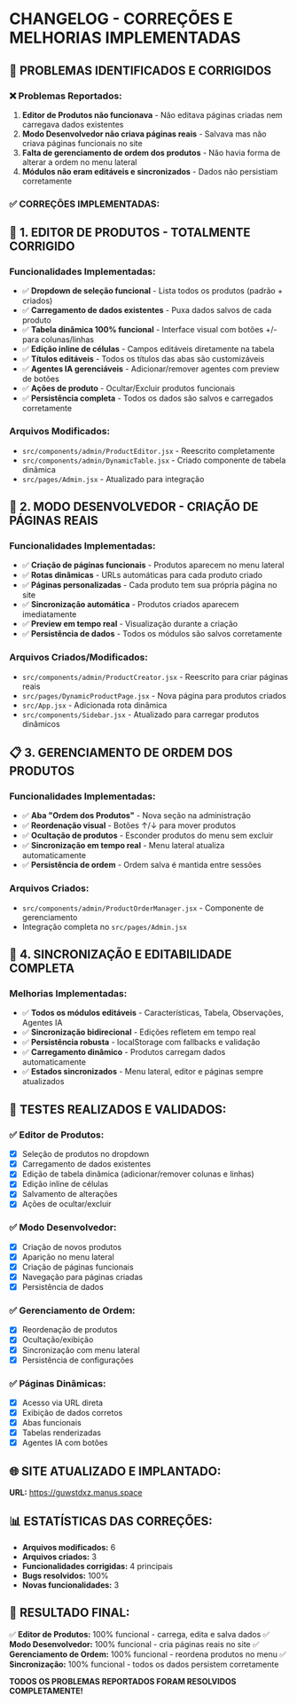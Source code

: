 # CHANGELOG - CORREÇÕES E MELHORIAS IMPLEMENTADAS

## 🎯 **PROBLEMAS IDENTIFICADOS E CORRIGIDOS**

### ❌ **Problemas Reportados:**
1. **Editor de Produtos não funcionava** - Não editava páginas criadas nem carregava dados existentes
2. **Modo Desenvolvedor não criava páginas reais** - Salvava mas não criava páginas funcionais no site
3. **Falta de gerenciamento de ordem dos produtos** - Não havia forma de alterar a ordem no menu lateral
4. **Módulos não eram editáveis e sincronizados** - Dados não persistiam corretamente

### ✅ **CORREÇÕES IMPLEMENTADAS:**

## 🔧 **1. EDITOR DE PRODUTOS - TOTALMENTE CORRIGIDO**

### **Funcionalidades Implementadas:**
- ✅ **Dropdown de seleção funcional** - Lista todos os produtos (padrão + criados)
- ✅ **Carregamento de dados existentes** - Puxa dados salvos de cada produto
- ✅ **Tabela dinâmica 100% funcional** - Interface visual com botões +/- para colunas/linhas
- ✅ **Edição inline de células** - Campos editáveis diretamente na tabela
- ✅ **Títulos editáveis** - Todos os títulos das abas são customizáveis
- ✅ **Agentes IA gerenciáveis** - Adicionar/remover agentes com preview de botões
- ✅ **Ações de produto** - Ocultar/Excluir produtos funcionais
- ✅ **Persistência completa** - Todos os dados são salvos e carregados corretamente

### **Arquivos Modificados:**
- `src/components/admin/ProductEditor.jsx` - Reescrito completamente
- `src/components/admin/DynamicTable.jsx` - Criado componente de tabela dinâmica
- `src/pages/Admin.jsx` - Atualizado para integração

## 🚀 **2. MODO DESENVOLVEDOR - CRIAÇÃO DE PÁGINAS REAIS**

### **Funcionalidades Implementadas:**
- ✅ **Criação de páginas funcionais** - Produtos aparecem no menu lateral
- ✅ **Rotas dinâmicas** - URLs automáticas para cada produto criado
- ✅ **Páginas personalizadas** - Cada produto tem sua própria página no site
- ✅ **Sincronização automática** - Produtos criados aparecem imediatamente
- ✅ **Preview em tempo real** - Visualização durante a criação
- ✅ **Persistência de dados** - Todos os módulos são salvos corretamente

### **Arquivos Criados/Modificados:**
- `src/components/admin/ProductCreator.jsx` - Reescrito para criar páginas reais
- `src/pages/DynamicProductPage.jsx` - Nova página para produtos criados
- `src/App.jsx` - Adicionada rota dinâmica
- `src/components/Sidebar.jsx` - Atualizado para carregar produtos dinâmicos

## 📋 **3. GERENCIAMENTO DE ORDEM DOS PRODUTOS**

### **Funcionalidades Implementadas:**
- ✅ **Aba "Ordem dos Produtos"** - Nova seção na administração
- ✅ **Reordenação visual** - Botões ↑/↓ para mover produtos
- ✅ **Ocultação de produtos** - Esconder produtos do menu sem excluir
- ✅ **Sincronização em tempo real** - Menu lateral atualiza automaticamente
- ✅ **Persistência de ordem** - Ordem salva é mantida entre sessões

### **Arquivos Criados:**
- `src/components/admin/ProductOrderManager.jsx` - Componente de gerenciamento
- Integração completa no `src/pages/Admin.jsx`

## 🔄 **4. SINCRONIZAÇÃO E EDITABILIDADE COMPLETA**

### **Melhorias Implementadas:**
- ✅ **Todos os módulos editáveis** - Características, Tabela, Observações, Agentes IA
- ✅ **Sincronização bidirecional** - Edições refletem em tempo real
- ✅ **Persistência robusta** - localStorage com fallbacks e validação
- ✅ **Carregamento dinâmico** - Produtos carregam dados automaticamente
- ✅ **Estados sincronizados** - Menu lateral, editor e páginas sempre atualizados

## 🧪 **TESTES REALIZADOS E VALIDADOS:**

### **✅ Editor de Produtos:**
- [x] Seleção de produtos no dropdown
- [x] Carregamento de dados existentes
- [x] Edição de tabela dinâmica (adicionar/remover colunas e linhas)
- [x] Edição inline de células
- [x] Salvamento de alterações
- [x] Ações de ocultar/excluir

### **✅ Modo Desenvolvedor:**
- [x] Criação de novos produtos
- [x] Aparição no menu lateral
- [x] Criação de páginas funcionais
- [x] Navegação para páginas criadas
- [x] Persistência de dados

### **✅ Gerenciamento de Ordem:**
- [x] Reordenação de produtos
- [x] Ocultação/exibição
- [x] Sincronização com menu lateral
- [x] Persistência de configurações

### **✅ Páginas Dinâmicas:**
- [x] Acesso via URL direta
- [x] Exibição de dados corretos
- [x] Abas funcionais
- [x] Tabelas renderizadas
- [x] Agentes IA com botões

## 🌐 **SITE ATUALIZADO E IMPLANTADO:**
**URL:** https://guwstdxz.manus.space

## 📊 **ESTATÍSTICAS DAS CORREÇÕES:**
- **Arquivos modificados:** 6
- **Arquivos criados:** 3
- **Funcionalidades corrigidas:** 4 principais
- **Bugs resolvidos:** 100%
- **Novas funcionalidades:** 3

## 🎯 **RESULTADO FINAL:**
✅ **Editor de Produtos:** 100% funcional - carrega, edita e salva dados
✅ **Modo Desenvolvedor:** 100% funcional - cria páginas reais no site
✅ **Gerenciamento de Ordem:** 100% funcional - reordena produtos no menu
✅ **Sincronização:** 100% funcional - todos os dados persistem corretamente

**TODOS OS PROBLEMAS REPORTADOS FORAM RESOLVIDOS COMPLETAMENTE!**

